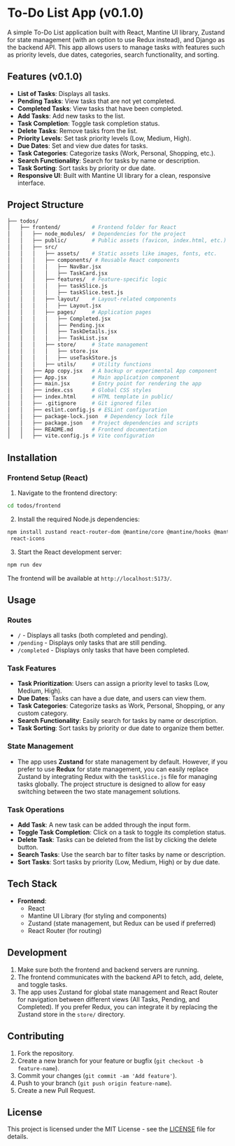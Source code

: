 # To-Do List App (v0.1.0)

A simple To-Do List application built with React, Mantine UI library, Zustand for state management (with an option to use Redux instead), and Django as the backend API. This app allows users to manage tasks with features such as priority levels, due dates, categories, search functionality, and sorting.

## Features (v0.1.0)

- **List of Tasks**: Displays all tasks.
- **Pending Tasks**: View tasks that are not yet completed.
- **Completed Tasks**: View tasks that have been completed.
- **Add Tasks**: Add new tasks to the list.
- **Task Completion**: Toggle task completion status.
- **Delete Tasks**: Remove tasks from the list.
- **Priority Levels**: Set task priority levels (Low, Medium, High).
- **Due Dates**: Set and view due dates for tasks.
- **Task Categories**: Categorize tasks (Work, Personal, Shopping, etc.).
- **Search Functionality**: Search for tasks by name or description.
- **Task Sorting**: Sort tasks by priority or due date.
- **Responsive UI**: Built with Mantine UI library for a clean, responsive interface.

## Project Structure

```bash
├── todos/
│   ├── frontend/          # Frontend folder for React
│   │   ├── node_modules/  # Dependencies for the project
│   │   ├── public/        # Public assets (favicon, index.html, etc.)
│   │   ├── src/
│   │   │   ├── assets/    # Static assets like images, fonts, etc.
│   │   │   ├── components/ # Reusable React components
│   │   │   │   ├── NavBar.jsx
│   │   │   │   ├── TaskCard.jsx
│   │   │   ├── features/  # Feature-specific logic
│   │   │   │   ├── taskSlice.js
│   │   │   │   ├── taskSlice.test.js
│   │   │   ├── layout/    # Layout-related components
│   │   │   │   ├── Layout.jsx
│   │   │   ├── pages/     # Application pages
│   │   │   │   ├── Completed.jsx
│   │   │   │   ├── Pending.jsx
│   │   │   │   ├── TaskDetails.jsx
│   │   │   │   ├── TaskList.jsx
│   │   │   ├── store/     # State management
│   │   │   │   ├── store.jsx
│   │   │   │   ├── useTaskStore.js
│   │   │   ├── utils/     # Utility functions
│   │   ├── App copy.jsx   # A backup or experimental App component
│   │   ├── App.jsx        # Main application component
│   │   ├── main.jsx       # Entry point for rendering the app
│   │   ├── index.css      # Global CSS styles
│   │   ├── index.html     # HTML template in public/
│   │   ├── .gitignore     # Git ignored files
│   │   ├── eslint.config.js # ESLint configuration
│   │   ├── package-lock.json  # Dependency lock file
│   │   ├── package.json   # Project dependencies and scripts
│   │   ├── README.md      # Frontend documentation
│   │   ├── vite.config.js # Vite configuration
```

## Installation

### Frontend Setup (React)

1. Navigate to the frontend directory:

```bash
cd todos/frontend
```

2. Install the required Node.js dependencies:

```bash
npm install zustand react-router-dom @mantine/core @mantine/hooks @mantine/dates dayjs
 react-icons
```

3. Start the React development server:

```bash
npm run dev
```

The frontend will be available at `http://localhost:5173/`.

## Usage

### Routes

- `/` - Displays all tasks (both completed and pending).
- `/pending` - Displays only tasks that are still pending.
- `/completed` - Displays only tasks that have been completed.

### Task Features

- **Task Prioritization**: Users can assign a priority level to tasks (Low, Medium, High).
- **Due Dates**: Tasks can have a due date, and users can view them.
- **Task Categories**: Categorize tasks as Work, Personal, Shopping, or any custom category.
- **Search Functionality**: Easily search for tasks by name or description.
- **Task Sorting**: Sort tasks by priority or due date to organize them better.

### State Management

- The app uses **Zustand** for state management by default. However, if you prefer to use **Redux** for state management, you can easily replace Zustand by integrating Redux with the `taskSlice.js` file for managing tasks globally. The project structure is designed to allow for easy switching between the two state management solutions.

### Task Operations

- **Add Task**: A new task can be added through the input form.
- **Toggle Task Completion**: Click on a task to toggle its completion status.
- **Delete Task**: Tasks can be deleted from the list by clicking the delete button.
- **Search Tasks**: Use the search bar to filter tasks by name or description.
- **Sort Tasks**: Sort tasks by priority (Low, Medium, High) or by due date.

## Tech Stack

- **Frontend**:
  - React
  - Mantine UI Library (for styling and components)
  - Zustand (state management, but Redux can be used if preferred)
  - React Router (for routing)

## Development

1. Make sure both the frontend and backend servers are running.
2. The frontend communicates with the backend API to fetch, add, delete, and toggle tasks.
3. The app uses Zustand for global state management and React Router for navigation between different views (All Tasks, Pending, and Completed). If you prefer Redux, you can integrate it by replacing the Zustand store in the `store/` directory.

## Contributing

1. Fork the repository.
2. Create a new branch for your feature or bugfix (`git checkout -b feature-name`).
3. Commit your changes (`git commit -am 'Add feature'`).
4. Push to your branch (`git push origin feature-name`).
5. Create a new Pull Request.

## License

This project is licensed under the MIT License - see the [LICENSE](LICENSE) file for details.

